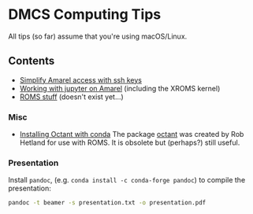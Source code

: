 # DMCS Computing Tips

All tips (so far) assume that you're using macOS/Linux.

## Contents

* [Simplify Amarel access with ssh keys](easy_amarel.md)
* [Working with jupyter on Amarel](jupyter_amarel.md) (including the XROMS kernel)
* [ROMS stuff]() (doesn't exist yet...)


### Misc

* [Installing Octant with conda](octant.md) The package [octant](https://github.com/hetland/octant.git) was created by Rob Hetland for use with ROMS. It is obsolete but (perhaps?) still useful. 


### Presentation

Install `pandoc`, (e.g. `conda install -c conda-forge pandoc`) to compile the presentation:

```bash
pandoc -t beamer -s presentation.txt -o presentation.pdf
```